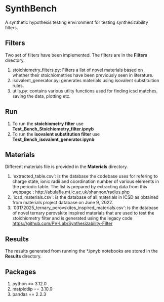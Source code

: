 # SynthBench
A synthetic hypothesis testing environment for testing synthesizability filters.

## Filters
Two set of filters have been implemented. The filters are in the <b>Filters</b> directory.
1. stoichiometry_filters.py: Filters a list of novel materials based on whether their stoichiometries have been previously seen in literature.
2. isovalent_generator.py: generates materials using isovalent substituition rules.
3. utils.py: contains various utlity functions used for finding icsd matches, saving the data, plotting etc.


## Run
1. To run the <b>stoichiometry filter</b> use  <b>Test_Bench_Stoichiometry_filter.ipnyb</b>
2. To run the <b>isovalent substitution filter</b> use  <b>Test_Bench_isovalent_generator.ipynb</b>


## Materials
Different materials file is provided in the <b>Materials</b> directory.
1. 'extracted_table.csv': is the database the codebase uses for refering to charge state, ionic radii and coordination number of various elements in the periodic table. The list is prepared by extracting data from this webpage : http://abulafia.mt.ic.ac.uk/shannon/radius.php
2. 'icsd_materials.csv': is the database of all materials in ICSD as obtained from materials project database on June 9, 2022.
3. '03172025_ternary_perovskites_inspired_materials.csv': is the database of novel ternary perovskite inspired materials that are used to test the stoichiometry filter and is generated using the legacy code https://github.com/PV-Lab/Synthesizability-Filter

## Results
The results generated from running the *.ipnyb notebooks are stored in the <b>Results</b> directory.


## Packages
1. python == 3.12.0
2. matplotlip == 3.10.0
3. pandas == 2.2.3

